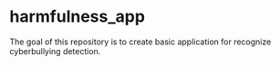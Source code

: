 # harmfulness_app
The goal of this repository is to create basic application for recognize cyberbullying detection.
